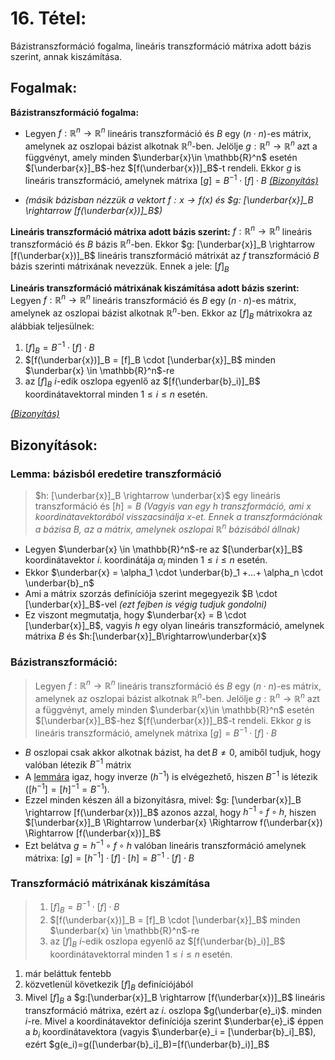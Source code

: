 # 16. Tétel:
Bázistranszformáció fogalma, lineáris transzformáció mátrixa adott bázis szerint, annak kiszámítása.

## Fogalmak:
**Bázistranszformáció fogalma:** 

- Legyen $f: \mathbb{R}^n \rightarrow \mathbb{R}^n$ lineáris transzformáció és $B$ egy $(n \cdot n)$-es mátrix, amelynek az oszlopai bázist alkotnak $\mathbb{R}^n$-ben. Jelölje $g: \mathbb{R}^n \rightarrow \mathbb{R}^n$ azt a függvényt, amely minden $\underbar{x}\in \mathbb{R}^n$ esetén $[\underbar{x}]_B$-hez $[f(\underbar{x})]_B$-t rendeli. Ekkor $g$ is lineáris transzformáció, amelynek mátrixa $[g] = B^{-1} \cdot [f] \cdot B$
[*(Bizonyítás)*](#bázistranszformáció)

- *(másik bázisban nézzük a vektort $f: x \rightarrow f(x)$ és $g: [\underbar{x}]_B \rightarrow [f(\underbar{x})]_B$)*

**Lineáris transzformáció mátrixa adott bázis szerint:** $f: \mathbb{R}^n \rightarrow \mathbb{R}^n$ lineáris transzformáció és $B$ bázis $\mathbb{R}^n$-ben. Ekkor $g: [\underbar{x}]_B \rightarrow [f(\underbar{x})]_B$ lineáris transzformáció mátrixát az $f$ transzformáció $B$ bázis szerinti mátrixának nevezzük. 
Ennek a jele: $[f]_B$

**Lineáris transzformáció mátrixának kiszámítása adott bázis szerint:** Legyen $f: \mathbb{R}^n \rightarrow \mathbb{R}^n$ lineáris transzformáció és $B$ egy ($n \cdot n$)-es mátrix, amelynek az oszlopai bázist alkotnak $\mathbb{R}^n$-ben. Ekkor az $[f]_B$ mátrixokra az alábbiak teljesülnek:

1. $[f]_B = B^{-1} \cdot [f] \cdot B$
2. $[f(\underbar{x})]_B = [f]_B \cdot [\underbar{x}]_B$ minden $\underbar{x} \in \mathbb{R}^n$-re
3. az $[f]_B\ i$-edik oszlopa egyenlő az $[f(\underbar{b}_i)]_B$ koordinátavektorral minden $1 \leq i \leq n$ esetén.

[*(Bizonyítás)*](#transzformáció-mátrixának-kiszámítása)

## Bizonyítások:

### Lemma: bázisból eredetire transzformáció
> $h: [\underbar{x}]_B \rightarrow \underbar{x}$ egy lineáris transzformáció és $[h] = B$
> *(Vagyis van egy $h$ transzformáció, ami x koordinátavektorából visszacsinálja x-et. Ennek a transzformációnak a bázisa B, az a mátrix, amelynek oszlopai $\mathbb{R}^{n}$ bázisából állnak)*

- Legyen $\underbar{x} \in \mathbb{R}^n$-re az $[\underbar{x}]_B$ koordinátavektor $i$. koordinátája $\alpha_i$ minden $1 \leq i \leq n$ esetén. 
- Ekkor $\underbar{x} = \alpha_1 \cdot \underbar{b}_1 +...+ \alpha_n \cdot \underbar{b}_n$
- Ami a mátrix szorzás definíciója szerint megegyezik $B \cdot [\underbar{x}]_B$-vel *(ezt fejben is végig tudjuk gondolni)*
- Ez viszont megmutatja, hogy $\underbar{x} = B \cdot [\underbar{x}]_B$, vagyis $h$ egy olyan lineáris transzformáció, amelynek mátrixa $B$ és $h:[\underbar{x}]_B\rightarrow\underbar{x}$

### Bázistranszformáció:
> Legyen $f: \mathbb{R}^n \rightarrow \mathbb{R}^n$ lineáris transzformáció és $B$ egy $(n \cdot n)$-es mátrix, amelynek az oszlopai bázist alkotnak $\mathbb{R}^n$-ben. Jelölje $g: \mathbb{R}^n \rightarrow \mathbb{R}^n$ azt a függvényt, amely minden $\underbar{x}\in \mathbb{R}^n$ esetén $[\underbar{x}]_B$-hez $[f(\underbar{x})]_B$-t rendeli. Ekkor $g$ is lineáris transzformáció, amelynek mátrixa $[g] = B^{-1} \cdot [f] \cdot B$

- $B$ oszlopai csak akkor alkotnak bázist, ha $\det B \neq 0$, amiből tudjuk, hogy valóban létezik $B^{-1}$ mátrix
- A [lemmára](#lemma-bázisból-eredetire-transzformáció) igaz, hogy inverze ($h^{-1}$) is elvégezhető, hiszen $B^{-1}$ is létezik ($[h^{-1}]=[h]^{-1}=B^{-1}$).
- Ezzel minden készen áll a bizonyításra, mivel:
    $g: [\underbar{x}]_B \rightarrow [f(\underbar{x})]_B$ azonos azzal, hogy $h^{-1} \circ f \circ h$, hiszen $[\underbar{x}]_B \Rightarrow \underbar{x} \Rightarrow f(\underbar{x}) \Rightarrow [f(\underbar{x})]_B$
- Ezt belátva $g = h^{-1} \circ f \circ h$ valóban lineáris transzformáció amelynek mátrixa: 
$[g] = [h^{-1}] \cdot [f] \cdot [h] = B^{-1} \cdot [f] \cdot B$

### Transzformáció mátrixának kiszámítása
> 1. $[f]_B = B^{-1} \cdot [f] \cdot B$
> 2. $[f(\underbar{x})]_B = [f]_B \cdot [\underbar{x}]_B$ minden $\underbar{x} \in \mathbb{R}^n$-re
> 3. az $[f]_B\ i$-edik oszlopa egyenlő az $[f(\underbar{b}_i)]_B$ koordinátavektorral minden $1 \leq i \leq n$ esetén.

1. már beláttuk fentebb
2. közvetlenül következik $[f]_B$ definíciójából
3. Mivel $[f]_B$ a $g:[\underbar{x}]_B \rightarrow [f(\underbar{x})]_B$ lineáris transzformáció mátrixa, ezért az $i$. oszlopa $g(\underbar{e}_i)$. minden $i$-re. Mivel a koordinátavektor definíciója szerint $\underbar{e}_i$ éppen a $b_i$ koordinátavektora 
(vagyis $\underbar{e}_i = [\underbar{b}_i]_B$), ezért $g(e_i)=g([\underbar{b}_i]_B)=[f(\underbar{b}_i)]_B$
